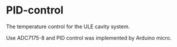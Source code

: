 # PID-control
The temperature control for the ULE cavity system.

Use ADC7175-8 and PID control was implemented by Arduino micro.
